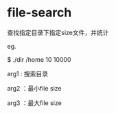 # file-search

查找指定目录下指定size文件，并统计

eg.
  
  $ ./dir /home 10 10000

arg1 : 搜索目录

arg2 ：最小file size

arg3 ：最大file size
